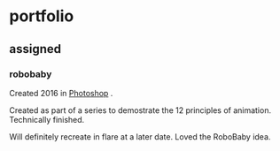 # portfolio

## assigned

### robobaby

Created 2016 in [Photoshop](https://www.adobe.com/products/photoshop.html) . 

Created as part of a series to demostrate the 12 principles of animation. Technically finished.

Will definitely recreate in flare at a later date. Loved the RoboBaby idea.
